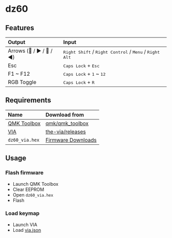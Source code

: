 # dz60

## Features

| Output                                                                              | Input                                                                                      |
| :---------------------------------------------------------------------------------- | :----------------------------------------------------------------------------------------- |
| Arrows (:arrow_up_small: / :arrow_forward: / :arrow_down_small: / :arrow_backward:) | <kbd>Right Shift</kbd> / <kbd>Right Control</kbd> / <kbd>Menu</kbd> / <kbd>Right Alt</kbd> |
| Esc                                                                                 | <kbd>Caps Lock</kbd> + <kbd>Esc</kbd>                                                      |
| F1 ~ F12                                                                            | <kbd>Caps Lock</kbd> + <kbd>1</kbd> ~ <kbd>12</kbd>                                        |
| RGB Toggle                                                                          | <kbd>Caps Lock</kbd> + <kbd>R</kbd>                                                        |

## Requirements

| Name                                              | Download from                                                        |
| :------------------------------------------------ | :------------------------------------------------------------------- |
| [QMK Toolbox](https://github.com/qmk/qmk_toolbox) | [qmk/qmk_toolbox](https://github.com/qmk/qmk_toolbox)                |
| [VIA](https://caniusevia.com/)                    | [the-via/releases](https://github.com/the-via/releases)              |
| `dz60_via.hex`                                    | [Firmware Downloads](https://caniusevia.com/docs/download_firmware/) |

## Usage

### Flash firmware

- Launch QMK Toolbox
- Clear EEPROM
- Open `dz60_via.hex`
- Flash

### Load keymap

- Launch VIA
- Load [via.json](./via.json)
